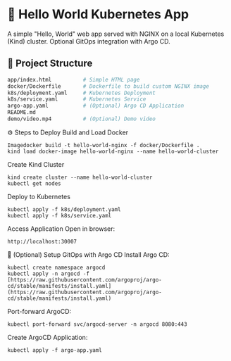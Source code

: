 # 🚀 Hello World Kubernetes App

A simple "Hello, World" web app served with NGINX on a local Kubernetes (Kind) cluster. Optional GitOps integration with Argo CD.

## 📁 Project Structure

```bash
app/index.html          # Simple HTML page
docker/Dockerfile       # Dockerfile to build custom NGINX image
k8s/deployment.yaml     # Kubernetes Deployment
k8s/service.yaml        # Kubernetes Service
argo-app.yaml           # (Optional) Argo CD Application
README.md
demo/video.mp4          # (Optional) Demo video
```
⚙️ Steps to Deploy
Build and Load Docker 
```
Imagedocker build -t hello-world-nginx -f docker/Dockerfile .
kind load docker-image hello-world-nginx --name hello-world-cluster
```
Create Kind Cluster
```
kind create cluster --name hello-world-cluster
kubectl get nodes
```
Deploy to Kubernetes
```
kubectl apply -f k8s/deployment.yaml
kubectl apply -f k8s/service.yaml
```
Access Application
Open in browser:
```
http://localhost:30007
```
🚀 (Optional) Setup GitOps with Argo CD
Install Argo CD:
```
kubectl create namespace argocd
kubectl apply -n argocd -f [https://raw.githubusercontent.com/argoproj/argo-cd/stable/manifests/install.yaml](https://raw.githubusercontent.com/argoproj/argo-cd/stable/manifests/install.yaml)
```
Port-forward ArgoCD:
```
kubectl port-forward svc/argocd-server -n argocd 8080:443
```
Create ArgoCD Application:
```
kubectl apply -f argo-app.yaml
```
